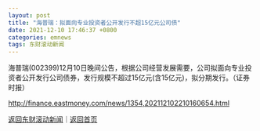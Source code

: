 ```yaml
---
layout: post
title: "海普瑞：拟面向专业投资者公开发行不超15亿元公司债"
date: 2021-12-10 17:46:37 +0800
categories: emnews
tags: 东财滚动新闻
---
```


海普瑞(002399)12月10日晚间公告，根据公司经营发展需要，公司拟面向专业投资者公开发行公司债券，发行规模不超过15亿元(含15亿元)，拟分期发行。（证券时报）

<http://finance.eastmoney.com/news/1354,202112102210160654.html>

[返回东财滚动新闻](//finews.withounder.com/emnews/)｜[返回首页](//finews.withounder.com/)